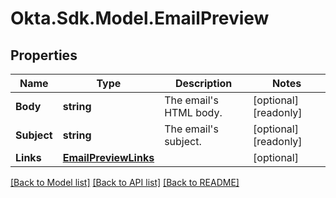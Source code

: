 # Okta.Sdk.Model.EmailPreview

## Properties

Name | Type | Description | Notes
------------ | ------------- | ------------- | -------------
**Body** | **string** | The email&#39;s HTML body. | [optional] [readonly] 
**Subject** | **string** | The email&#39;s subject. | [optional] [readonly] 
**Links** | [**EmailPreviewLinks**](EmailPreviewLinks.md) |  | [optional] 

[[Back to Model list]](../README.md#documentation-for-models) [[Back to API list]](../README.md#documentation-for-api-endpoints) [[Back to README]](../README.md)

